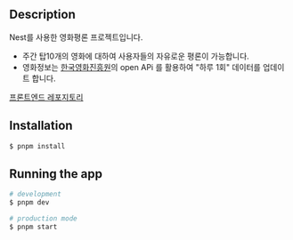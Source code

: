 ## Description

Nest를 사용한 영화평론 프로젝트입니다.

- 주간 탑10개의 영화에 대하여 사용자들의 자유로운 평론이 가능합니다.
- 영화정보는 [한국영화진흥원](https://www.kobis.or.kr/kobisopenapi/homepg/main/main.do)의 open APi 를 활용하여 "하루 1회" 데이터를 업데이트 합니다.

[프론트엔드 레포지토리](https://github.com/sihun0105/movie-review-front)

## Installation

```bash
$ pnpm install
```

## Running the app

```bash
# development
$ pnpm dev

# production mode
$ pnpm start
```
